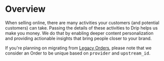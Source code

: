 <h1 id="shopper_activity_overview">Overview</h1>

When selling online, there are many activities your customers (and potential customers) can take. Passing the details of these activities to Drip helps us make you money. We do that by enabling deeper content personalization and providing actionable insights that bring people closer to your brand.

<aside class="notice color-notice">
If you're planning on migrating from <a href="/#orders-legacy">Legacy Orders</a>, please note that we consider an Order to be unique based on <tt>provider</tt> and <tt>upstream_id</tt>.
</aside>
